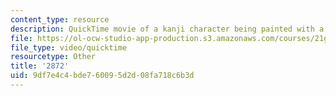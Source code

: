 ```yaml
---
content_type: resource
description: QuickTime movie of a kanji character being painted with a brush.
file: https://ol-ocw-studio-app-production.s3.amazonaws.com/courses/21g-504-japanese-iv-spring-2009/9df7e4c4bde760095d2d08fa718c6b3d_2872.mov
file_type: video/quicktime
resourcetype: Other
title: '2872'
uid: 9df7e4c4-bde7-6009-5d2d-08fa718c6b3d
---
```

